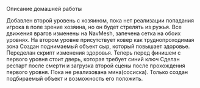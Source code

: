 Описание домашней работы

Добавлен второй уровень с хозяином, пока нет реализации попадания игрока в поле зрение хозяина, но он будет стрелять из ружья.
Все движения врагов изменены на NavMesh, запечена сетка на обоих уровнях. На втором уровне присутствует ковер как труднопроходимая зона
Создан поднимаемый объект сыр, который повышает здоровье. Переделан скрипт изменения здоровья.
Теперь перед финишем с первого уровня стоит дверь, которая требует синий ключ
Сделан рестарт после смерти и загрузка второй сцены после прохождения первого уровня.
Пока не реализована мина(сосиска). Только создан подбираемый объект и возможность его положить.